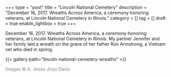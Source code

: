 +++
type = "post"
title = "Lincoln National Cemetery"
description = "December 16, 2017. Wreaths Across America, a ceremony honoring veterans, at Lincoln National Cemetery in Illinois."
category = []
tag = []
draft = true
enable_lightbox = true
+++

December 16, 2017. Wreaths Across America, a ceremony honoring veterans, at Lincoln National Cemetery in Illinois. My partner Jennifer and her family laid a wreath on the grave of her father Ron Armstrong, a Vietnam vet who died in spring.

{{< gallery path="lincoln-national-cemetery-wreaths" >}}

<span style="color: gray">Images &copy; A. Jesse Jiryu Davis</span>

